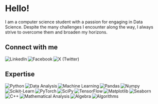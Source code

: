 # Hello!

I am a computer science student with a passion for engaging in Data Science. Despite the many challenges I encounter along the way, I always strive to overcome them and broaden my horizons.

## Connect with me
[<img align="left" alt="LinkedIn" src="https://img.shields.io/badge/linkedin-%230077B5.svg?&style=for-the-badge&logo=linkedin&logoColor=white" />](https://www.linkedin.com/in/rafa%C5%82-miodowski-2a58a331b/)
[<img align="left" alt="Facebook" src="https://img.shields.io/badge/facebook-%231877F2.svg?&style=for-the-badge&logo=facebook&logoColor=white" />](https://www.facebook.com/profile.php?id=100006506763555)
[<img align="left" alt="X (Twitter)" src="https://img.shields.io/badge/X-%231DA1F2.svg?&style=for-the-badge&logo=twitter&logoColor=white" />](https://x.com/RafalM25)
<br>

## Expertise
<img align="left" alt="Python" src="https://img.shields.io/badge/python-%2314354C.svg?&style=for-the-badge&logo=python&logoColor=white" />
<img align="left" alt="Data Analysis" src="https://img.shields.io/badge/data%20analysis-%234285F4.svg?&style=for-the-badge&logo=google-analytics&logoColor=white" />
<img align="left" alt="Machine Learning" src="https://img.shields.io/badge/machine%20learning-%2300C7B7.svg?&style=for-the-badge&logo=tensorflow&logoColor=white" />
<img align="left" alt="Pandas" src="https://img.shields.io/badge/pandas-%23150458.svg?&style=for-the-badge&logo=pandas&logoColor=white" />
<img align="left" alt="Numpy" src="https://img.shields.io/badge/numpy-%23013243.svg?&style=for-the-badge&logo=numpy&logoColor=white" />
<img align="left" alt="Scikit-Learn" src="https://img.shields.io/badge/scikit%20learn-%23F7931E.svg?&style=for-the-badge&logo=scikit-learn&logoColor=white" />
<img align="left" alt="PyTorch" src="https://img.shields.io/badge/pytorch-%23EE4C2C.svg?&style=for-the-badge&logo=pytorch&logoColor=white" />
<img align="left" alt="SciPy" src="https://img.shields.io/badge/scipy-%230C55A5.svg?&style=for-the-badge&logo=scipy&logoColor=white" />
<img align="left" alt="TensorFlow" src="https://img.shields.io/badge/tensorflow-%23FF6F00.svg?&style=for-the-badge&logo=tensorflow&logoColor=white" />
<img align="left" alt="Matplotlib" src="https://img.shields.io/badge/matplotlib-%233370A6.svg?&style=for-the-badge&logo=python&logoColor=white" />
<img align="left" alt="Seaborn" src="https://img.shields.io/badge/seaborn-%230074A2.svg?&style=for-the-badge&logo=python&logoColor=white" />
<img align="left" alt="C++" src="https://img.shields.io/badge/C++-%2300599C.svg?&style=for-the-badge&logo=c%2B%2B&logoColor=white" />
<img align="left" alt="Mathematical Analysis" src="https://img.shields.io/badge/mathematical%20analysis-%23008CBA.svg?&style=for-the-badge&logo=mathworks&logoColor=white" />
<img align="left" alt="Algebra" src="https://img.shields.io/badge/algebra-%23E34F26.svg?&style=for-the-badge&logo=algebra&logoColor=white" />
<img align="left" alt="Algorithms" src="https://img.shields.io/badge/algorithms-%23856BFC.svg?&style=for-the-badge&logo=algorithms&logoColor=white" />
<br>
<br>
